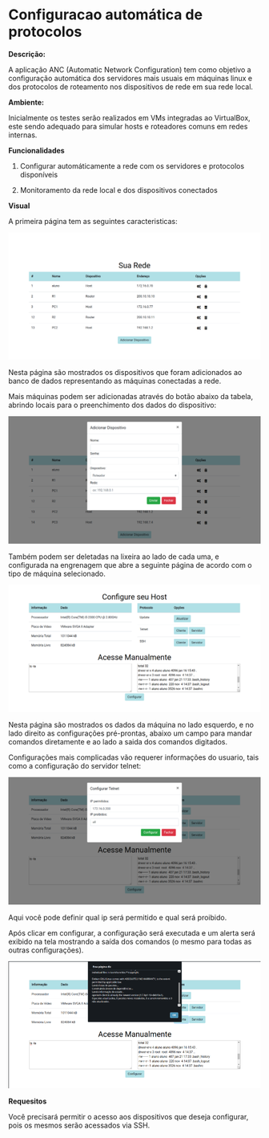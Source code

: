# Configuracao automática de protocolos

**Descrição:**

A aplicação ANC (Automatic Network Configuration) tem como objetivo a configuração automática dos servidores mais usuais em máquinas linux e dos protocolos de roteamento nos dispositivos de rede em sua rede local.

**Ambiente:**

Inicialmente os testes serão realizados em VMs integradas ao VirtualBox, este sendo adequado para simular hosts e roteadores comuns em redes internas.

**Funcionalidades**

  1. Configurar automáticamente a rede com os servidores e protocolos disponíveis
  
  2. Monitoramento da rede local e dos dispositivos conectados

**Visual**

A primeira página tem as seguintes caracteristicas:

![página 1](imagens/p1.png)

Nesta página são mostrados os dispositivos que foram adicionados ao banco de dados representando as máquinas conectadas a rede.

Mais máquinas podem ser adicionadas através do botão abaixo da tabela, abrindo locais para o preenchimento dos dados do dispositivo:

![adiciona](imagens/adddisp.png)

Também podem ser deletadas na lixeira ao lado de cada uma, e configurada na engrenagem que abre a seguinte página de acordo com o tipo de máquina selecionado.

![página 2](imagens/p2.png)

Nesta página são mostrados os dados da máquina no lado esquerdo, e no lado direito as configurações pré-prontas, abaixo um campo para mandar comandos diretamente e ao lado a saida dos comandos digitados.

Configurações mais complicadas vão requerer informações do usuario, tais como a configuração do servidor telnet:

![telnet](imagens/telnet.png)

Aqui você pode definir qual ip será permitido e qual será proibido.

Após clicar em configurar, a configuração será executada e um alerta será exibido na tela mostrando a saída dos comandos (o mesmo para todas as outras configurações).

![alerta](imagens/alerta.png)

**Requesitos**

Você precisará permitir o acesso aos dispositivos que deseja configurar, pois os mesmos serão acessados via SSH.